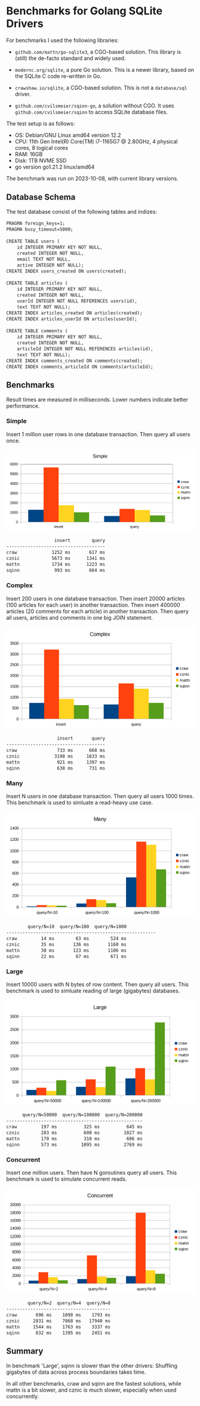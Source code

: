 Benchmarks for Golang SQLite Drivers
==============================================================================

For benchmarks I used the following libraries:

- `github.com/mattn/go-sqlite3`, a CGO-based solution. This library is
  (still) the de-facto standard and widely used. 

- `modernc.org/sqlite`, a pure Go solution. This is a newer library,
  based on the SQLite C code re-written in Go.

- `crawshaw.io/sqlite`, a CGO-based solution. This is not a `database/sql` driver.

- `github.com/cvilsmeier/sqinn-go`, a solution without CGO. It uses
  `github.com/cvilsmeier/sqinn` to access SQLite database files.


The test setup is as follows:

- OS: Debian/GNU Linux amd64 version 12.2
- CPU: 11th Gen Intel(R) Core(TM) i7-1165G7 @ 2.80GHz, 4 physical cores, 8 logical cores
- RAM: 16GB
- Disk: 1TB NVME SSD
- go version go1.21.2 linux/amd64

The benchmark was run on 2023-10-08, with current library versions.


Database Schema
------------------------------------------------------------------------------

The test database consist of the following tables and indizes:

    PRAGMA foreign_keys=1;
    PRAGMA busy_timeout=5000;

    CREATE TABLE users (
        id INTEGER PRIMARY KEY NOT NULL,
        created INTEGER NOT NULL,
        email TEXT NOT NULL,
        active INTEGER NOT NULL);
    CREATE INDEX users_created ON users(created);

    CREATE TABLE articles (
        id INTEGER PRIMARY KEY NOT NULL,
        created INTEGER NOT NULL,  
        userId INTEGER NOT NULL REFERENCES users(id),
        text TEXT NOT NULL);
    CREATE INDEX articles_created ON articles(created);
    CREATE INDEX articles_userId ON articles(userId);

    CREATE TABLE comments (
        id INTEGER PRIMARY KEY NOT NULL,
        created INTEGER NOT NULL,
        articleId INTEGER NOT NULL REFERENCES articles(id),
        text TEXT NOT NULL);
    CREATE INDEX comments_created ON comments(created);
    CREATE INDEX comments_articleId ON comments(articleId);


Benchmarks
------------------------------------------------------------------------------

Result times are measured in milliseconds. Lower numbers indicate better
performance.

### Simple

Insert 1 million user rows in one database transaction.
Then query all users once.

![](results/simple.png)

                      insert        query
    -------------------------------------
    craw             1252 ms       617 ms
    cznic            5673 ms      1341 ms
    mattn            1734 ms      1223 ms
    sqinn             993 ms       664 ms


### Complex

Insert 200 users in one database transaction.
Then insert 20000 articles (100 articles for each user) in another transaction.
Then insert 400000 articles (20 comments for each article) in another transaction.
Then query all users, articles and comments in one big JOIN statement.

![](results/complex.png)

                       insert       query
    -------------------------------------
    craw               733 ms      668 ms
    cznic             3198 ms     1633 ms
    mattn              921 ms     1397 ms
    sqinn              638 ms      731 ms



### Many

Insert N users in one database transaction.
Then query all users 1000 times.
This benchmark is used to simluate a read-heavy use case.

![](results/many.png)

            query/N=10  query/N=100  query/N=1000
    --------------------------------------------------------
    craw         14 ms        63 ms        524 ms
    cznic        35 ms       136 ms       1160 ms
    mattn        30 ms       123 ms       1106 ms
    sqinn        22 ms        67 ms        671 ms


### Large

Insert 10000 users with N bytes of row content.
Then query all users.
This benchmark is used to simluate reading of large (gigabytes) databases.

![](results/large.png)

          query/N=50000  query/N=100000  query/N=200000
    ---------------------------------------------------
    craw         197 ms          325 ms          645 ms
    cznic        283 ms          600 ms         1027 ms
    mattn        170 ms          310 ms          606 ms
    sqinn        573 ms         1095 ms         2769 ms


### Concurrent

Insert one million users.
Then have N goroutines query all users.
This benchmark is used to simulate concurrent reads.

![](results/concurrent.png)

            query/N=2  query/N=4  query/N=8
    ---------------------------------------
    craw       696 ms    1098 ms    1793 ms
    cznic     2831 ms    7068 ms   17940 ms
    mattn     1544 ms    1763 ms    3337 ms
    sqinn      832 ms    1395 ms    2451 ms


Summary
------------------------------------------------------------------------------

In benchmark 'Large', sqinn is slower than the other drivers: Shuffling
gigabytes of data across process boundaries takes time.

In all other benchmarks, craw and sqinn are the fastest solutions, while
mattn is a bit slower, and cznic is much slower, especially when used
concurrently.
